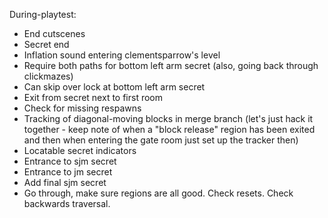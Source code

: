 During-playtest:
- End cutscenes
- Secret end
- Inflation sound entering clementsparrow's level
- Require both paths for bottom left arm secret (also, going back through clickmazes)
- Can skip over lock at bottom left arm secret
- Exit from secret next to first room
- Check for missing respawns
- Tracking of diagonal-moving blocks in merge branch (let's just hack it together - keep note of when a "block release" region has been exited and then when entering the gate room just set up the tracker then)
- Locatable secret indicators
- Entrance to sjm secret
- Entrance to jm secret
- Add final sjm secret
- Go through, make sure regions are all good. Check resets. Check backwards traversal.

